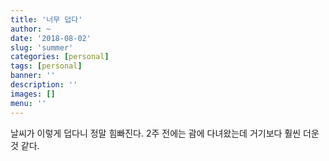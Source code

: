 ```yaml
---
title: '너무 덥다'
author: ~
date: '2018-08-02'
slug: 'summer'
categories: [personal]
tags: [personal]
banner: ''
description: ''
images: []
menu: ''
---
```


날씨가 이렇게 덥다니 정말 힘빠진다. 
2주 전에는 괌에 다녀왔는데 거기보다 훨씬 더운 것 같다.

